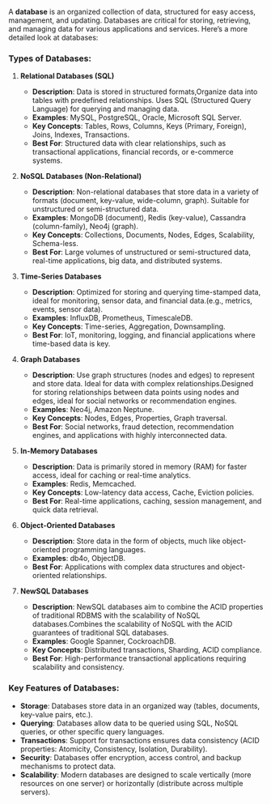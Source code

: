 A **database** is an organized collection of data, structured for easy access, management, and updating. Databases are critical for storing, retrieving, and managing data for various applications and services. Here’s a more detailed look at databases:

### **Types of Databases:**

1. **Relational Databases (SQL)**
   - **Description**: Data is stored in structured formats,Organize data into tables with predefined relationships. Uses SQL (Structured Query Language) for querying and managing data.
   - **Examples**: MySQL, PostgreSQL, Oracle, Microsoft SQL Server.
   - **Key Concepts**: Tables, Rows, Columns, Keys (Primary, Foreign), Joins, Indexes, Transactions.
   - **Best For**: Structured data with clear relationships, such as transactional applications, financial records, or e-commerce systems.

2. **NoSQL Databases (Non-Relational)**
   - **Description**: Non-relational databases that store data in a variety of formats (document, key-value, wide-column, graph). Suitable for unstructured or semi-structured data.
   - **Examples**: MongoDB (document), Redis (key-value), Cassandra (column-family), Neo4j (graph).
   - **Key Concepts**: Collections, Documents, Nodes, Edges, Scalability, Schema-less.
   - **Best For**: Large volumes of unstructured or semi-structured data, real-time applications, big data, and distributed systems.

3. **Time-Series Databases**
   - **Description**: Optimized for storing and querying time-stamped data, ideal for monitoring, sensor data, and financial data.(e.g., metrics, events, sensor data).
   - **Examples**: InfluxDB, Prometheus, TimescaleDB.
   - **Key Concepts**: Time-series, Aggregation, Downsampling.
   - **Best For**: IoT, monitoring, logging, and financial applications where time-based data is key.

4. **Graph Databases**
   - **Description**: Use graph structures (nodes and edges) to represent and store data. Ideal for data with complex relationships.Designed for storing relationships between data points using nodes and edges, ideal for social networks or recommendation engines.
   - **Examples**: Neo4j, Amazon Neptune.
   - **Key Concepts**: Nodes, Edges, Properties, Graph traversal.
   - **Best For**: Social networks, fraud detection, recommendation engines, and applications with highly interconnected data.

5. **In-Memory Databases**
   - **Description**: Data is primarily stored in memory (RAM) for faster access, ideal for caching or real-time analytics.
   - **Examples**: Redis, Memcached.
   - **Key Concepts**: Low-latency data access, Cache, Eviction policies.
   - **Best For**: Real-time applications, caching, session management, and quick data retrieval.

6. **Object-Oriented Databases**
   - **Description**: Store data in the form of objects, much like object-oriented programming languages.
   - **Examples**: db4o, ObjectDB.
   - **Best For**: Applications with complex data structures and object-oriented relationships.

7. **NewSQL Databases**
   - **Description**: NewSQL databases aim to combine the ACID properties of traditional RDBMS with the scalability of NoSQL databases.Combines the scalability of NoSQL with the ACID guarantees of traditional SQL databases.
   - **Examples**: Google Spanner, CockroachDB.
   - **Key Concepts**: Distributed transactions, Sharding, ACID compliance.
   - **Best For**: High-performance transactional applications requiring scalability and consistency.

### **Key Features of Databases:**

- **Storage**: Databases store data in an organized way (tables, documents, key-value pairs, etc.).
- **Querying**: Databases allow data to be queried using SQL, NoSQL queries, or other specific query languages.
- **Transactions**: Support for transactions ensures data consistency (ACID properties: Atomicity, Consistency, Isolation, Durability).
- **Security**: Databases offer encryption, access control, and backup mechanisms to protect data.
- **Scalability**: Modern databases are designed to scale vertically (more resources on one server) or horizontally (distribute across multiple servers).